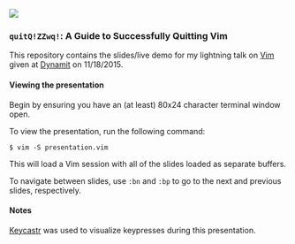 ![](http://mrozekma.com/editor-learning-curve.png)

### `quitQ!ZZwq!`: A Guide to Successfully Quitting Vim
This repository contains the slides/live demo for my lightning talk on [Vim](http://vim.org) given at [Dynamit](http://dynamit.com) on 11/18/2015.

#### Viewing the presentation
Begin by ensuring you have an (at least) 80x24 character terminal window open.

To view the presentation, run the following command:

    $ vim -S presentation.vim

This will load a Vim session with all of the slides loaded as separate buffers.

To navigate between slides, use `:bn` and `:bp` to go to the next and previous slides, respectively.

#### Notes
[Keycastr](https://github.com/keycastr/keycastr) was used to visualize keypresses during this presentation.
